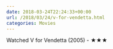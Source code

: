 ```yaml
---
date: 2018-03-24T22:24:33+00:00
url: /2018/03/24/v-for-vendetta.html
categories: Movies
---
```

Watched V for Vendetta (2005) - ★★★




